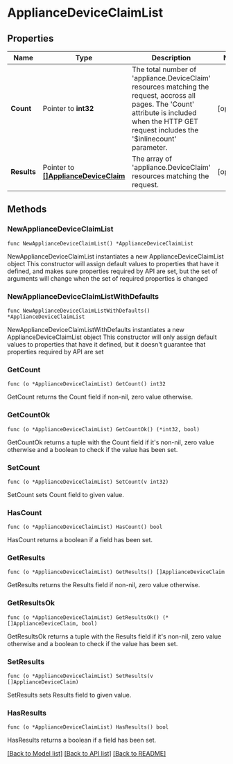 # ApplianceDeviceClaimList

## Properties

Name | Type | Description | Notes
------------ | ------------- | ------------- | -------------
**Count** | Pointer to **int32** | The total number of &#39;appliance.DeviceClaim&#39; resources matching the request, accross all pages. The &#39;Count&#39; attribute is included when the HTTP GET request includes the &#39;$inlinecount&#39; parameter. | [optional] 
**Results** | Pointer to [**[]ApplianceDeviceClaim**](appliance.DeviceClaim.md) | The array of &#39;appliance.DeviceClaim&#39; resources matching the request. | [optional] 

## Methods

### NewApplianceDeviceClaimList

`func NewApplianceDeviceClaimList() *ApplianceDeviceClaimList`

NewApplianceDeviceClaimList instantiates a new ApplianceDeviceClaimList object
This constructor will assign default values to properties that have it defined,
and makes sure properties required by API are set, but the set of arguments
will change when the set of required properties is changed

### NewApplianceDeviceClaimListWithDefaults

`func NewApplianceDeviceClaimListWithDefaults() *ApplianceDeviceClaimList`

NewApplianceDeviceClaimListWithDefaults instantiates a new ApplianceDeviceClaimList object
This constructor will only assign default values to properties that have it defined,
but it doesn't guarantee that properties required by API are set

### GetCount

`func (o *ApplianceDeviceClaimList) GetCount() int32`

GetCount returns the Count field if non-nil, zero value otherwise.

### GetCountOk

`func (o *ApplianceDeviceClaimList) GetCountOk() (*int32, bool)`

GetCountOk returns a tuple with the Count field if it's non-nil, zero value otherwise
and a boolean to check if the value has been set.

### SetCount

`func (o *ApplianceDeviceClaimList) SetCount(v int32)`

SetCount sets Count field to given value.

### HasCount

`func (o *ApplianceDeviceClaimList) HasCount() bool`

HasCount returns a boolean if a field has been set.

### GetResults

`func (o *ApplianceDeviceClaimList) GetResults() []ApplianceDeviceClaim`

GetResults returns the Results field if non-nil, zero value otherwise.

### GetResultsOk

`func (o *ApplianceDeviceClaimList) GetResultsOk() (*[]ApplianceDeviceClaim, bool)`

GetResultsOk returns a tuple with the Results field if it's non-nil, zero value otherwise
and a boolean to check if the value has been set.

### SetResults

`func (o *ApplianceDeviceClaimList) SetResults(v []ApplianceDeviceClaim)`

SetResults sets Results field to given value.

### HasResults

`func (o *ApplianceDeviceClaimList) HasResults() bool`

HasResults returns a boolean if a field has been set.


[[Back to Model list]](../README.md#documentation-for-models) [[Back to API list]](../README.md#documentation-for-api-endpoints) [[Back to README]](../README.md)


